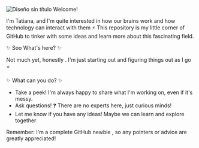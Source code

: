 ![Diseño sin título](https://github.com/Tatianaxs/Tatianaxs/assets/145577244/dd8f529b-858b-46a0-981d-3a7c6567ffc0)
 Welcome! 

I'm Tatiana, and I'm quite interested in how our brains work and how technology can interact with them ⚡
This repository is my little corner of GitHub to tinker with some ideas and learn more about this fascinating field.

✨ Soo What's here? ✨

Not much yet, honestly . I'm just starting out and figuring things out as I go ⭐

✨ What can you do? ✨

* Take a peek! I'm always happy to share what I'm working on, even if it's messy.
* Ask questions! ❓ There are no experts here, just curious minds!
* Let me know if you have any ideas! Maybe we can learn and explore together ️

Remember: I'm a complete GitHub newbie , so any pointers or advice are greatly appreciated!

<!---
Tatianaxs/Tatianaxs is a ✨ special ✨ repository because its `README.md` (this file) appears on your GitHub profile.
You can click the Preview link to take a look at your changes.
--->


